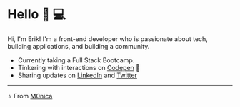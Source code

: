 # Hello 👋 💻

Hi, I'm Erik! I'm a front-end developer who is passionate about tech, building applications, and building a community. 

- Currently taking a Full Stack Bootcamp.
- Tinkering with interactions on <a href="https://codepen.io/m0nica"> Codepen</a> 🏓
- Sharing updates on <a href="https://www.linkedin.com/in/monicampowell/">LinkedIn</a> and <a href="https://twitter.com/portillovisuals">Twitter</a> 


---
⭐️ From [M0nica](https://github.com/M0nica)
